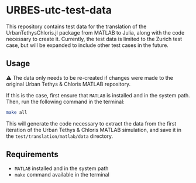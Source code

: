 # URBES-utc-test-data
This repository contains test data for the translation of the UrbanTethysChloris.jl package from MATLAB to Julia, along with the code necessary to create it. Currently, the test data is limited to the Zurich test case, but will be expanded to include other test cases in the future.

## Usage
⚠️ The data only needs to be re-created if changes were made to the original Urban Tethys & Chloris MATLAB repository.

If this is the case, first ensure that `MATLAB` is installed and in the system path. Then, run the following command in the terminal:

```bash
make all
```

This will generate the code necessary to extract the data from the first iteration of the Urban Tethys & Chloris MATLAB simulation, and save it in the `test/translation/matlab/data` directory.

## Requirements
- `MATLAB` installed and in the system path
- `make` command available in the terminal
